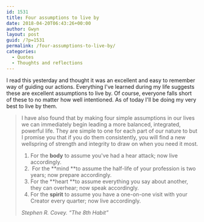```yaml
---
id: 1531
title: Four assumptions to live by
date: 2018-04-20T06:43:26+00:00
author: Gwyn
layout: post
guid: /?p=1531
permalink: /four-assumptions-to-live-by/
categories:
  - Quotes
  - Thoughts and reflections
---
```

I read this yesterday and thought it was an excellent and easy to remember way of guiding our actions. Everything I've learned during my life suggests these are excellent assumptions to live by. Of course, everyone falls short of these to no matter how well intentioned. As of today I'll be doing my very best to live by them.

> I have also found that by making four simple assumptions in our lives we can immediately begin leading a more balanced, integrated, powerful life. They are simple to one for each part of our nature to but I promise you that if you do them consistently, you will find a new wellspring of strength and integrity to draw on when you need it most.
> 
>   1. For the **body** to assume you've had a hear attack; now live accordingly.
>   2.  For the **mind **to assume the half-life of your profession is two years; now prepare accordingly.
>   3. For the **heart **to assume everything you say about another, they can overhear; now speak accordingly.
>   4. For the **spirit** to assume you have a one-on-one visit with your Creator every quarter; now live accordingly.
> 
> <cite>Stephen R. Covey. “The 8th Habit”</cite>